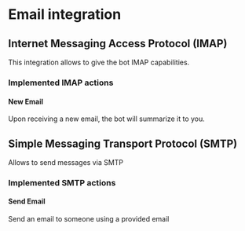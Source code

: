 # Email integration

## Internet Messaging Access Protocol (IMAP)

This integration allows to give the bot IMAP capabilities.

### Implemented IMAP actions

#### New Email

Upon receiving a new email, the bot will summarize it to you.

## Simple Messaging Transport Protocol (SMTP)

Allows to send messages via SMTP

### Implemented SMTP actions

#### Send Email

Send an email to someone using a provided email
